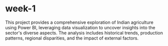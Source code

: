 # week-1
 This project provides a comprehensive exploration of Indian agriculture using Power BI, leveraging data visualization to uncover insights into the sector's diverse aspects. The analysis includes historical trends, production patterns, regional disparities, and the impact of external factors.
